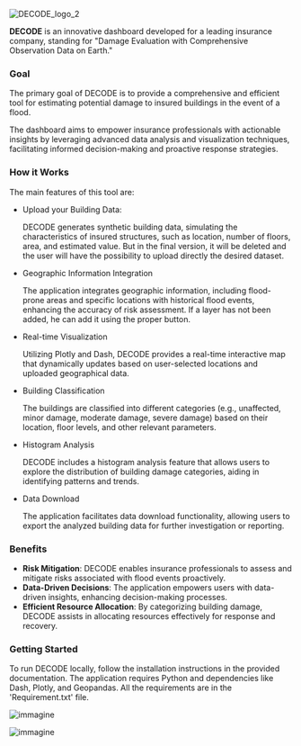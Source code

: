![DECODE_logo_2](https://github.com/Rkomi98/DECODE/assets/127112291/dbab19ee-bf2f-4445-a9df-1468b19f6c98)

**DECODE** is an innovative dashboard developed for a leading insurance company, standing for "Damage Evaluation with Comprehensive Observation Data on Earth."

### Goal
The primary goal of DECODE is to provide a comprehensive and efficient tool for estimating potential damage to insured buildings in the event of a flood. 

The dashboard aims to empower insurance professionals with actionable insights by leveraging advanced data analysis and visualization techniques, facilitating informed decision-making and proactive response strategies.

### How it Works
The main features of this tool are:
- Upload your Building Data:

    DECODE generates synthetic building data, simulating the characteristics of insured structures, such as location, number of floors, area, and estimated value.
But in the final version, it will be deleted and the user will have the possibility to upload directly the desired dataset.
- Geographic Information Integration

    The application integrates geographic information, including flood-prone areas and specific locations with historical flood events, enhancing the accuracy of risk assessment. If a layer has not been added,
  he can add it using the proper button.

- Real-time Visualization

    Utilizing Plotly and Dash, DECODE provides a real-time interactive map that dynamically updates based on user-selected locations and uploaded geographical data.

- Building Classification

    The buildings are classified into different categories (e.g., unaffected, minor damage, moderate damage, severe damage) based on their location, floor levels, and other relevant parameters.

- Histogram Analysis

    DECODE includes a histogram analysis feature that allows users to explore the distribution of building damage categories, aiding in identifying patterns and trends.

- Data Download

    The application facilitates data download functionality, allowing users to export the analyzed building data for further investigation or reporting.

### Benefits
- **Risk Mitigation**: DECODE enables insurance professionals to assess and mitigate risks associated with flood events proactively.
- **Data-Driven Decisions**: The application empowers users with data-driven insights, enhancing decision-making processes.
- **Efficient Resource Allocation**: By categorizing building damage, DECODE assists in allocating resources effectively for response and recovery.

### Getting Started
To run DECODE locally, follow the installation instructions in the provided documentation. The application requires Python and dependencies like Dash, Plotly, and Geopandas. All the requirements are in the 'Requirement.txt' file.


![immagine](https://github.com/Rkomi98/DECODE/assets/72648197/9791e412-2e1d-4e99-b8d7-bb6edf32a712)

![immagine](https://github.com/Rkomi98/DECODE/assets/72648197/ec603ff7-2a42-4419-869a-6a3f349b6e1a)

